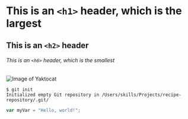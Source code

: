 # This is an `<h1>` header, which is the largest

## This is an `<h2>` header

###### This is an `<h6>` header, which is the smallest

![Image of Yaktocat](https://www.falcom.co.jp/sen4/assets/character/detail/visual/altina.png)


```
$ git init
Initialized empty Git repository in /Users/skills/Projects/recipe-repository/.git/
```

``` javascript
var myVar = "Hello, world!";
```
